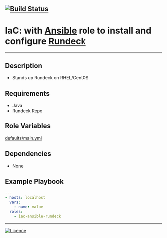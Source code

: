 [![Build Status](https://travis-ci.org/wluisaraujo/iac-ansible-rundeck.svg?branch=master)](https://travis-ci.org/wluisaraujo/iac-ansible-rundeck)
---
# IaC: with [Ansible](https://www.ansible.com) role to install and configure [Rundeck](http://rundeck.org/)
------------

Description
------------

 * Stands up Rundeck on RHEL/CentOS
 
Requirements
------------

 * Java
 * Rundeck Repo

Role Variables
--------------

[defaults/main.yml](defaults/main.yml)

Dependencies
------------

* None

Example Playbook
----------------
```yaml
---
- hosts: localhost
  vars:
    - name: value
  roles:
    - iac-ansible-rundeck
```

----------------
[![Licence](https://img.shields.io/badge/License-GPL%20v3-red.svg)](https://www.gnu.org/licenses/gpl-3.0.pt-br.html)
